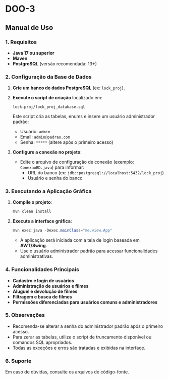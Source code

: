 # DOO-3

## Manual de Uso

### 1. Requisitos

- **Java 17 ou superior**
- **Maven**
- **PostgreSQL** (versão recomendada: 13+)

### 2. Configuração da Base de Dados

1. **Crie um banco de dados PostgreSQL** (ex: `lock_proj`).
2. **Execute o script de criação** localizado em:
   ```
   lock-proj/lock_proj_database.sql
   ```
   Este script cria as tabelas, enums e insere um usuário administrador padrão:
   - Usuário: `admin`
   - Email: `admin@padrao.com`
   - Senha: `*****` (altere após o primeiro acesso)

3. **Configure a conexão no projeto**:
   - Edite o arquivo de configuração de conexão (exemplo: `ConexaoBD.java`) para informar:
     - URL do banco (ex: `jdbc:postgresql://localhost:5432/lock_proj`)
     - Usuário e senha do banco

### 3. Executando a Aplicação Gráfica

1. **Compile o projeto**:
   ```powershell
   mvn clean install
   ```

2. **Execute a interface gráfica**:
   ```powershell
   mvn exec:java -Dexec.mainClass="me.view.App"
   ```
   - A aplicação será iniciada com a tela de login baseada em **AWT/Swing**.
   - Use o usuário administrador padrão para acessar funcionalidades administrativas.

### 4. Funcionalidades Principais

- **Cadastro e login de usuários**
- **Administração de usuários e filmes**
- **Aluguel e devolução de filmes**
- **Filtragem e busca de filmes**
- **Permissões diferenciadas para usuários comuns e administradores**

### 5. Observações

- Recomenda-se alterar a senha do administrador padrão após o primeiro acesso.
- Para zerar as tabelas, utilize o script de truncamento disponível ou comandos SQL apropriados.
- Todas as exceções e erros são tratadas e exibidas na interface.

### 6. Suporte

Em caso de dúvidas, consulte os arquivos de código-fonte.